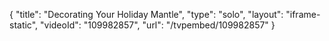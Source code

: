 {
    "title": "Decorating Your Holiday Mantle",
    "type": "solo",
    "layout": "iframe-static",
    "videoId": "109982857",
    "url": "\/tvpembed\/109982857"
}